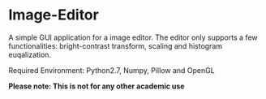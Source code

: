 # Image-Editor

A simple GUI application for a image editor. The editor only supports a few functionalities: bright-contrast transform, scaling and histogram euqalization.

Required Environment: Python2.7, Numpy, Pillow and OpenGL

**Please note: This is not for any other academic use**
